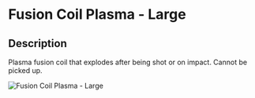# Fusion Coil Plasma - Large

## Description

Plasma fusion coil that explodes after being shot or on impact. Cannot be picked up.

![Fusion Coil Plasma - Large](../../../.gitbook/assets/images/objects/gameplay/sandbox/fusion-coil-plasma-large.png)
